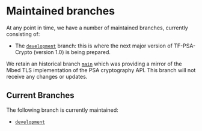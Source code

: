 # Maintained branches

At any point in time, we have a number of maintained branches, currently consisting of:

- The [`development`](https://github.com/Mbed-TLS/TF-PSA-Crypto) branch:
  this is where the next major version of TF-PSA-Crypto (version 1.0) is being
  prepared.

We retain an historical branch [`main`](https://github.com/Mbed-TLS/TF-PSA-Crypto/tree/main)
which was providing a mirror of the Mbed TLS implementation of the PSA
cryptography API. This branch will not receive any changes or updates.

## Current Branches

The following branch is currently maintained:

- [`development`](https://github.com/Mbed-TLS/mbedtls/)
